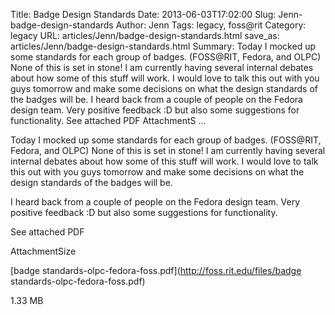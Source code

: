 Title: Badge Design Standards
Date: 2013-06-03T17:02:00
Slug: Jenn-badge-design-standards
Author: Jenn
Tags: legacy, foss@rit
Category: legacy
URL: articles/Jenn/badge-design-standards.html
save_as: articles/Jenn/badge-design-standards.html
Summary: Today I mocked up some standards for each group of badges. (FOSS@RIT, Fedora, and OLPC) None of this is set in stone! I am currently having several internal debates about how some of this stuff will work. I would love to talk this out with you guys tomorrow and make some decisions on what the design standards of the badges will be.  I heard back from a couple of people on the Fedora design team. Very positive feedback :D but also some suggestions for functionality.  See attached PDF  AttachmentS ... 

Today I mocked up some standards for each group of badges. (FOSS@RIT, Fedora,
and OLPC) None of this is set in stone! I am currently having several internal
debates about how some of this stuff will work. I would love to talk this out
with you guys tomorrow and make some decisions on what the design standards of
the badges will be.

I heard back from a couple of people on the Fedora design team. Very positive
feedback :D but also some suggestions for functionality.

See attached PDF

AttachmentSize

[badge standards-olpc-fedora-foss.pdf](http://foss.rit.edu/files/badge
standards-olpc-fedora-foss.pdf)

1.33 MB

